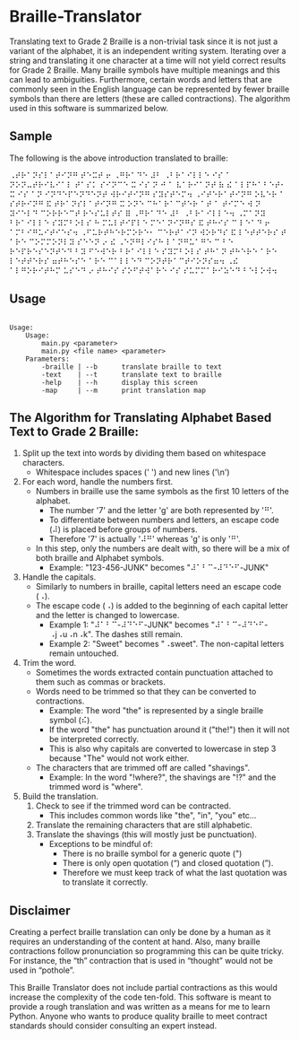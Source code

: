 # Braille-Translator
Translating text to Grade 2 Braille is a non-trivial task since it is not just a variant of the alphabet, it is an independent writing system. Iterating over a string and translating it one character at a time will not yield correct results for Grade 2 Braille. Many braille symbols have multiple meanings and this can lead to ambiguities. Furthermore, certain words and letters that are commonly seen in the English language can be represented by fewer braille symbols than there are letters (these are called contractions). The algorithm used in this software is summarized below.

## Sample
The following is the above introduction translated to braille:

⠠⠞⠗⠁⠝⠎⠇⠁⠞⠊⠝⠛ ⠞⠑⠭⠞ ⠖ ⠠⠛⠗⠁⠙⠑ ⠼⠃ ⠠⠃⠗⠁⠊⠇⠇⠑ ⠊⠎ ⠁ ⠝⠕⠝⠤⠞⠗⠊⠧⠊⠁⠇ ⠞⠁⠎⠅ ⠎⠊⠝⠉⠑ ⠭ ⠊⠎ ⠝ ⠚ ⠁ ⠧⠁⠗⠊⠁⠝⠞ ⠷ ⠮ ⠁⠇⠏⠓⠁⠃⠑⠞⠂ ⠭ ⠊⠎ ⠁⠝ ⠊⠝⠙⠑⠏⠑⠝⠙⠑⠝⠞ ⠺⠗⠊⠞⠊⠝⠛ ⠎⠽⠎⠞⠑⠍⠲ ⠠⠊⠞⠑⠗⠁⠞⠊⠝⠛ ⠕⠧⠑⠗ ⠁ ⠎⠞⠗⠊⠝⠛ ⠯ ⠞⠗⠁⠝⠎⠇⠁⠞⠊⠝⠛ ⠭ ⠕⠝⠑ ⠉⠓⠁⠗⠁⠉⠞⠑⠗ ⠁⠞ ⠁ ⠞⠊⠍⠑ ⠺ ⠝ ⠽⠊⠑⠇⠙ ⠉⠕⠗⠗⠑⠉⠞ ⠗⠑⠎⠥⠇⠞⠎ ⠿ ⠠⠛⠗⠁⠙⠑ ⠼⠃ ⠠⠃⠗⠁⠊⠇⠇⠑⠲ ⠠⠍⠁⠝⠽ ⠃⠗⠁⠊⠇⠇⠑ ⠎⠽⠍⠃⠕⠇⠎ ⠓ ⠍⠥⠇⠞⠊⠏⠇⠑ ⠍⠑⠁⠝⠊⠝⠛⠎ ⠯ ⠞⠓⠊⠎ ⠉ ⠇⠑⠁⠙ ⠖ ⠁⠍⠃⠊⠛⠥⠊⠞⠊⠑⠎⠲ ⠠⠋⠥⠗⠞⠓⠑⠗⠍⠕⠗⠑⠂ ⠉⠑⠗⠞⠁⠊⠝ ⠺⠕⠗⠙⠎ ⠯ ⠇⠑⠞⠞⠑⠗⠎ ⠞ ⠁⠗⠑ ⠉⠕⠍⠍⠕⠝⠇⠽ ⠎⠑⠑⠝ ⠔ ⠮ ⠠⠑⠝⠛⠇⠊⠎⠓ ⠇⠁⠝⠛⠥⠁⠛⠑ ⠉ ⠃⠑ ⠗⠑⠏⠗⠑⠎⠑⠝⠞⠑⠙ ⠃⠽ ⠋⠑⠺⠑⠗ ⠃⠗⠁⠊⠇⠇⠑ ⠎⠽⠍⠃⠕⠇⠎ ⠞⠓⠁⠝ ⠞⠓⠑⠗⠑ ⠁⠗⠑ ⠇⠑⠞⠞⠑⠗⠎ ⠶⠞⠓⠑⠎⠑ ⠁⠗⠑ ⠉⠁⠇⠇⠑⠙ ⠉⠕⠝⠞⠗⠁⠉⠞⠊⠕⠝⠎⠶⠲ ⠠⠮ ⠁⠇⠛⠕⠗⠊⠞⠓⠍ ⠥⠎⠑⠙ ⠔ ⠞⠓⠊⠎ ⠎⠕⠋⠞⠺⠁⠗⠑ ⠊⠎ ⠎⠥⠍⠍⠁⠗⠊⠵⠑⠙ ⠃⠑⠇⠕⠺⠲

## Usage
```

Usage:
    Usage:
        main.py <parameter>
        main.py <file name> <parameter>
    Parameters:
        -braille | --b      translate braille to text
        -text    | --t      translate text to braille
        -help    | --h      display this screen
        -map     | --m      print translation map

```

## The Algorithm for Translating Alphabet Based Text to Grade 2 Braille:
1. Split up the text into words by dividing them based on whitespace characters.
    - Whitespace includes spaces (' ') and new lines ('\n')
2. For each word, handle the numbers first.
    - Numbers in braille use the same symbols as the first 10 letters of the alphabet.
        - The number '7' and the letter 'g' are both represented by '⠛'.
        - To differentiate between numbers and letters, an escape code (⠼) is placed before groups of numbers.
        - Therefore '7' is actually '⠼⠛' whereas 'g' is only '⠛'.
    - In this step, only the numbers are dealt with, so there will be a mix of both braille and Alphabet symbols.
        - Example: "123-456-JUNK" becomes "⠼⠁⠃⠉-⠼⠙⠑⠋-JUNK"
3. Handle the capitals.
    - Similarly to numbers in braille, capital letters need an escape code (⠠).
    - The escape code (⠠) is added to the beginning of each capital letter and the letter is changed to lowercase.
        - Example 1: "⠼⠁⠃⠉-⠼⠙⠑⠋-JUNK" becomes "⠼⠁⠃⠉-⠼⠙⠑⠋-⠠j⠠u⠠n⠠k". The dashes still remain.
        - Example 2: "Sweet" becomes "⠠sweet". The non-capital letters remain untouched.
4. Trim the word.
    - Sometimes the words extracted contain punctuation attached to them such as commas or brackets.
    - Words need to be trimmed so that they can be converted to contractions.
        - Example: The word "the" is represented by a single braille symbol (⠮).
        - If the word "the" has punctuation around it ("the!") then it will not be interpreted correctly.
        - This is also why capitals are converted to lowercase in step 3 because "The" would not work either.
    - The characters that are trimmed off are called "shavings".
        - Example: In the word "!where?", the shavings are "!?" and the trimmed word is "where".
5. Build the translation.
    1. Check to see if the trimmed word can be contracted.
        - This includes common words like "the", "in", "you" etc...
    2. Translate the remaining characters that are still alphabetic.
    3. Translate the shavings (this will mostly just be punctuation).
        - Exceptions to be mindful of:
            - There is no braille symbol for a generic quote (")
            - There is only open quotation (“) and closed quotation (”).
            - Therefore we must keep track of what the last quotation was to translate it correctly.

## Disclaimer
Creating a perfect braille translation can only be done by a human as it requires an understanding of the content at hand. Also, many braille contractions follow pronunciation so programming this can be quite tricky. For instance, the “th” contraction that is used in “thought” would not be used in “pothole”.

This Braille Translator does not include partial contractions as this would increase the complexity of the code ten-fold. This software is meant to provide a rough translation and was written as a means for me to learn Python. Anyone who wants to produce quality braille to meet contract standards should consider consulting an expert instead.
